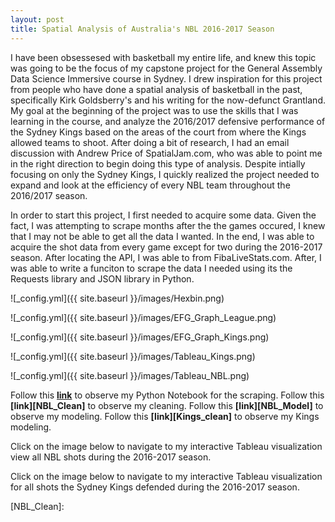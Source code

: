 ```yaml
---
layout: post
title: Spatial Analysis of Australia's NBL 2016-2017 Season
---
```


I have been obsessesed with basketball my entire life, and knew this topic was going to be the focus of my capstone project for the General Assembly Data Science Immersive course in Sydney.  I drew inspiration for this project from people who have done a spatial analysis of basketball in the past, specifically Kirk Goldsberry's and his writing for the now-defunct Grantland.  My goal at the beginning of the project was to use the skills that I was learning in the course, and analyze the 2016/2017 defensive performance of the Sydney Kings based on the areas of the court from where the Kings allowed teams to shoot.  After doing a bit of research, I had an email discussion with Andrew Price of SpatialJam.com, who was able to point me in the right direction to begin doing this type of analysis.  Despite intially focusing on only the Sydney Kings, I quickly realized the project needed to expand and look at the efficiency of every NBL team throughout the 2016/2017 season. 

In order to start this project, I first needed to acquire some data.  Given the fact, I was attempting to scrape months after the the games occured, I knew that I may not be able to get all the data I wanted.  In the end, I was able to acquire the shot data from every game except for two during the 2016-2017 season.  After locating the API, I was able to from FibaLiveStats.com.  After,  I was able to write a funciton to scrape the data I needed using its the Requests library and JSON library in Python.


![_config.yml]({{ site.baseurl }}/images/Hexbin.png)

![_config.yml]({{ site.baseurl }}/images/EFG_Graph_League.png)

![_config.yml]({{ site.baseurl }}/images/EFG_Graph_Kings.png)

![_config.yml]({{ site.baseurl }}/images/Tableau_Kings.png)

![_config.yml]({{ site.baseurl }}/images/Tableau_NBL.png)

Follow this **[link][Scrape]** to observe my Python Notebook for the scraping.
Follow this **[link][NBL_Clean]** to observe my cleaning.
Follow this **[link][NBL_Model]** to observe my modeling.
Follow this **[link][Kings_clean]** to observe my Kings modeling.

Click on the image below to navigate to my interactive Tableau visualization view all NBL shots during the 2016-2017 season.  

Click on the image below to navigate to my interactive Tableau visualization for all shots the Sydney Kings defended during the 2016-2017 season.  

[Scrape]:https://github.com/ericnesi/capstone-eric/blob/master/all_nbl/NBL_Data_Scrape.ipynb

[NBL_Clean]:
